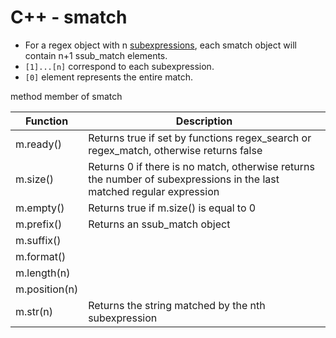 # C++ - smatch

- For a regex object with n [subexpressions](c++-regex-std-regex.md), each smatch object will contain n+1 ssub_match elements.
- `[1]...[n]` correspond to each subexpression.
- `[0]` element represents the entire match.

method member of smatch

| Function            | Description                                                    |
|---------------------|----------------------------------------------------------------|
| m.ready()           | Returns true if set by functions regex_search or regex_match, otherwise returns false |
| m.size()            | Returns 0 if there is no match, otherwise returns the number of subexpressions in the last matched regular expression |
| m.empty()           | Returns true if m.size() is equal to 0                         |
| m.prefix()          | Returns an ssub_match object                                   |
| m.suffix()          |                                                                |
| m.format()          |                                                                |
| m.length(n)         |                                                                |
| m.position(n)       |                                                                |
| m.str(n)            | Returns the string matched by the nth subexpression             |



